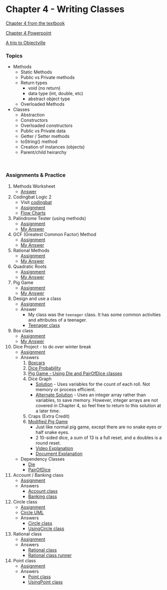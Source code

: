 # Chapter 4 - Writing Classes

[Chapter 4 from the textbook](./JSS_ch4.pdf)

[Chapter 4 Powerpoint](./JSS_ch4_ppt.pdf)

[A trip to Objectville](./A_Trip_to_Objectville.pdf)

### Topics
- Methods
    - Static Methods
    - Public vs Private methods
    - Return types
        - void (no return)
        - data type (int, double, etc)
        - abstract object type
    - Overloaded Methods
- Classes
    - Abstraction
    - Constructors
    - Overloaded constructors
    - Public vs Private data
    - Getter / Setter methods
    - toString() method
    - Creation of instances (objects)
    - Parent/child heirarchy


<br>

### Assignments & Practice

1. Methods Worksheet
    - [Answer](./Ch4_Answers/APCSA_WritingMethods_2021.pdf)
2. Codingbat Logic 2
    - Visit [codingbat](https://codingbat.com)
    - [Assignment](./Ch4_Assignments/Codingbat_logic2.png)
    - [Flow Charts](./Ch4_Answers/APCSA_CodingBat2Flow_2021.pdf)
3. Palindrome Tester (using methods)
    - [Assignment](./Ch4_Assignments/PalindromeTester_Complete_Description.pdf)
    - [My Answer](./Ch4_Answers/src/ch4/PalindromeTester.java)
4. GCF (Greatest Common Factor) Method
    - [Assignment](./Ch4_Assignments/GCF.jpg)
    - [My Answer](./Ch4_Answers/src/ch4/GCF.java)
5. Rational Methods
    - [Assignment](./Ch4_Assignments/RationalOperations_Complete_Description.pdf)
    - [My Answer](./Ch4_Answers/src/ch4/RationalOperations.java)
6. Quadratic Roots
    - [Assignment](./Ch4_Assignments/QuadraticRoots.pdf)
    - [My Answer](./Ch4_Answers/src/ch4/Quadratic.java)
7. Pig Game
    - [Assignment](./Ch4_Assignments/Pig_Game_Complete_Descripton.pdf)
    - [My Answer](./Ch4_Answers/src/ch4/PigGame.java)
8. Design and use a class
    - [Assignment](./Ch4_Assignments/Design_your_own_class.pdf)
    - Answer
        - My class was the ```teenager``` class. It has some common activities and attributes of a teenager.
        - [Teenager class](./Ch4_Answers/src/ch4/Teenager.java)
9. Box class
    - [Assignment](./Ch4_Assignments/BoxClass.jpg)
    - [My Answer](./Ch4_Answers/src/ch4/Box.java)
10. Dice Project - to do over winter break
    - [Assignment](./Ch4_Assignments/Programs_using_Dice.pdf)
    - Answers
        1. [Boxcars](./Ch4_Answers/src/ch4/diceProjects/BoxCars.java)
        2. [Dice Probability](./Ch4_Answers/src/ch4/diceProjects/ProbabilityTable.java)
        3. [Pig Game - Using Die and PairOfDice classes](./Ch4_Answers/src/ch4/diceProjects/PigGame.java)
        4. Dice Graph
            - [Solution](./Ch4_Answers/src/ch4/diceProjects/DiceGraph.java) - Uses variables for the count of each roll. Not memory or process efficient.
            - [Alternate Solution](./Ch4_Answers/src/ch4/diceProjects/DiceGraph_2.java) - Uses an integer array rather than variables, to save memory. However, integer arrays are not covered in Chapter 4, so feel free to return to this solution at a later time.
        5. Craps (Extra Credit)
        6. [Modified Pig Game](./Ch4_Answers/src/ch4/diceProjects/PigGame_Mod.java)
            - Just like normal pig game, except there are no snake eyes or half snake eyes.
            - 2 10-sided dice, a sum of 13 is a full reset, and a doubles is a round reset.
            - [Video Explanation](https://drive.google.com/file/d/1dTyNWssFrJ297Z4CfpNBLs33biTcHRc2/view?usp=sharing)
            - [Document Explanation](./Ch4_Answers/G12_APCSA_Ch4Proj_6PigGameModified_2021.pdf)
    - Dependency Classes
        - [Die](./Ch4_Answers/src/ch4/diceProjects/Die.java)
        - [PairOfDice](./Ch4_Answers/src/ch4/diceProjects/PairOfDice.java)
11. Account / Banking class
    - [Assignment](Ch4_Assignments/AccountBanking.jpg)
    - Answers
      - [Account class](Ch4_Answers/src/ch4/Account.java)
      - [Banking class](Ch4_Answers/src/ch4/Banking.java)
12. Circle class
    - [Assignment](Ch4_Assignments/Circle_UsingCircle.jpg)
    - [Circle UML](Ch4_Assignments/Circle_UML.png)
    - Answers
      - [Circle class](Ch4_Answers/src/ch4/Circle.java)
      - [UsingCircle class](Ch4_Answers/src/ch4/UsingCircle.java)
13. Rational class
    - [Assignment](Ch4_Assignments/Rational_Class.pdf)
    - Answers
      - [Rational class](Ch4_Answers/src/ch4/Rational.java)
      - [Rational class runner](Ch4_Answers/src/ch4/RationalRunner.java)
14. Point class
    - [Assignment](Ch4_Assignments/Point_class.pdf)
    - Answers
      - [Point class](Ch4_Answers/src/ch4/Point.java)
      - [UsingPoint class](Ch4_Answers/src/ch4/UsingPoint.java)